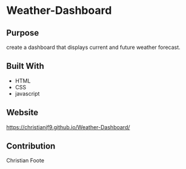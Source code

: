 # Weather-Dashboard

## Purpose
create a dashboard that displays current and future weather forecast.

## Built With
* HTML
* CSS
* javascript

## Website
https://christianjf9.github.io/Weather-Dashboard/





## Contribution
Christian Foote
